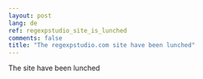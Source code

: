 ```yaml
---
layout: post
lang: de
ref: regexpstudio_site_is_lunched
comments: false
title: "The regexpstudio.com site have been lunched"
---
```


The site have been lunched
